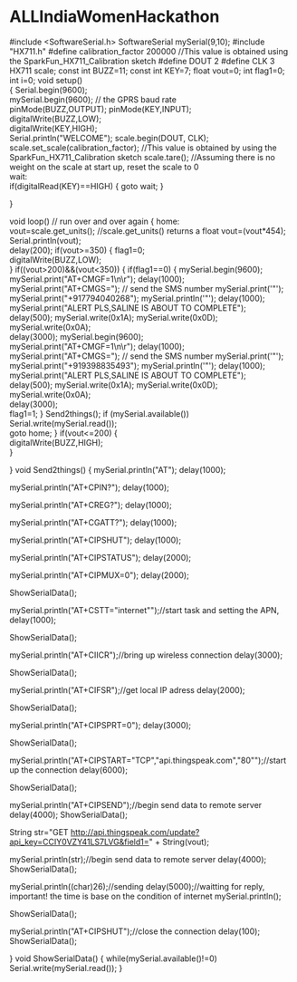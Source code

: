 # ALLIndiaWomenHackathon
#include <SoftwareSerial.h>
SoftwareSerial mySerial(9,10);
#include "HX711.h"
#define calibration_factor 200000 //This value is obtained using the SparkFun_HX711_Calibration sketch
#define DOUT 2
#define CLK  3
HX711 scale;
const int BUZZ=11;
const int KEY=7;
float vout=0;
int   flag1=0;
int   i=0;
void setup()  
{
  Serial.begin(9600);      
  mySerial.begin(9600);               // the GPRS baud rate    
  pinMode(BUZZ,OUTPUT);
  pinMode(KEY,INPUT);  
  digitalWrite(BUZZ,LOW);  
  digitalWrite(KEY,HIGH);    
  Serial.println("WELCOME");
  scale.begin(DOUT, CLK);
  scale.set_scale(calibration_factor); //This value is obtained by using the SparkFun_HX711_Calibration sketch
  scale.tare(); //Assuming there is no weight on the scale at start up, reset the scale to 0  
wait:  
  if(digitalRead(KEY)==HIGH)
  {
   goto wait;
  }
 
}

void loop()                     // run over and over again
{
home:  
  vout=scale.get_units(); //scale.get_units() returns a float
  vout=(vout*454);
  Serial.println(vout);  
  delay(200);
  if(vout>=350)
  {
  flag1=0;  
  digitalWrite(BUZZ,LOW);  
  }
  if((vout>200)&&(vout<350))
  {
   if(flag1==0)
    {
    mySerial.begin(9600);    
    mySerial.print("AT+CMGF=1\n\r");
    delay(1000);
    mySerial.print("AT+CMGS="); // send the SMS number
    mySerial.print('"');
    mySerial.print("+917794040268");
    mySerial.println('"');
    delay(1000);    
    mySerial.print("ALERT PLS,SALINE IS ABOUT TO COMPLETE");  
    delay(500);
    mySerial.write(0x1A);
    mySerial.write(0x0D);
    mySerial.write(0x0A);  
     delay(3000);
     mySerial.begin(9600);    
    mySerial.print("AT+CMGF=1\n\r");
    delay(1000);
    mySerial.print("AT+CMGS="); // send the SMS number
    mySerial.print('"');
    mySerial.print("+919398835493");
    mySerial.println('"');
    delay(1000);    
    mySerial.print("ALERT PLS,SALINE IS ABOUT TO COMPLETE");  
    delay(500);
    mySerial.write(0x1A);
    mySerial.write(0x0D);
    mySerial.write(0x0A);  
     delay(3000);    
    flag1=1;
    }
          Send2things();
          if (mySerial.available())
          Serial.write(mySerial.read());  
          goto home;
  }
   if(vout<=200)
   {  
   digitalWrite(BUZZ,HIGH);      
   }

}
void Send2things()
{
  mySerial.println("AT");
  delay(1000);

  mySerial.println("AT+CPIN?");
  delay(1000);  

  mySerial.println("AT+CREG?");
  delay(1000);

  mySerial.println("AT+CGATT?");
  delay(1000);

  mySerial.println("AT+CIPSHUT");
  delay(1000);

  mySerial.println("AT+CIPSTATUS");
  delay(2000);

  mySerial.println("AT+CIPMUX=0");
  delay(2000);


 
  ShowSerialData();
 
  mySerial.println("AT+CSTT=\"internet\"");//start task and setting the APN,
  delay(1000);
 
  ShowSerialData();
 
  mySerial.println("AT+CIICR");//bring up wireless connection
  delay(3000);
 
  ShowSerialData();
 
  mySerial.println("AT+CIFSR");//get local IP adress
  delay(2000);
 
  ShowSerialData();
 
  mySerial.println("AT+CIPSPRT=0");
  delay(3000);
 
  ShowSerialData();
 
  mySerial.println("AT+CIPSTART=\"TCP\",\"api.thingspeak.com\",\"80\"");//start up the connection
  delay(6000);
 
  ShowSerialData();
 
  mySerial.println("AT+CIPSEND");//begin send data to remote server
  delay(4000);
  ShowSerialData();
 
 String str="GET http://api.thingspeak.com/update?api_key=CCIY0VZY41LS7LVG&field1=" + String(vout);
     
  mySerial.println(str);//begin send data to remote server
  delay(4000);
  ShowSerialData();

  mySerial.println((char)26);//sending
  delay(5000);//waitting for reply, important! the time is base on the condition of internet
  mySerial.println();
 
  ShowSerialData();
 
  mySerial.println("AT+CIPSHUT");//close the connection
  delay(100);
  ShowSerialData();
 
}
void ShowSerialData()
{
  while(mySerial.available()!=0)
    Serial.write(mySerial.read());
}
